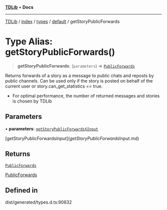 [**TDLib**](../../../../../../README.md) • **Docs**

***

[TDLib](../../../../../../modules.md) / [index](../../../../../README.md) / [types](../../../README.md) / [default](../README.md) / getStoryPublicForwards

# Type Alias: getStoryPublicForwards()

> **getStoryPublicForwards**: (`parameters`) => [`PublicForwards`](PublicForwards-1.md)

Returns forwards of a story as a message to public chats and reposts by public channels. Can be used only if the story is posted on behalf of the current user or story.can_get_statistics == true.

- For optimal performance, the number of returned messages and stories is chosen by TDLib

## Parameters

• **parameters**: [`getStoryPublicForwards$Input`](getStoryPublicForwards$Input.md)

[getStoryPublicForwards$Input](getStoryPublicForwards$Input.md)

## Returns

[`PublicForwards`](PublicForwards-1.md)

[PublicForwards](PublicForwards-1.md)

## Defined in

dist/generated/types.d.ts:90632
